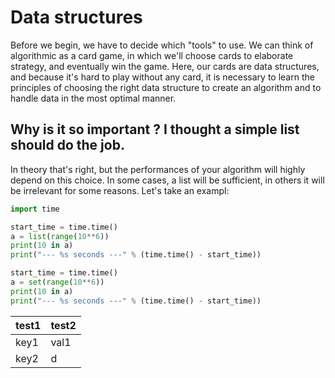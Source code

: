 # Data structures

Before we begin, we have to decide which "tools" to use. We can think of algorithmic as a card game, in which we'll choose cards to elaborate strategy, and eventually win the game.
Here, our cards are data structures, and because it's hard to play without any card, it is necessary to learn the principles of choosing the right data structure to create an algorithm and
to handle data in the most optimal manner.

## Why is it so important ? I thought a simple list should do the job.

In theory that's right, but the performances of your algorithm will highly depend on this choice. In some cases, a list will be sufficient, in others it will be irrelevant for some reasons. Let's take an exampl:

```python runnable
import time

start_time = time.time()
a = list(range(10**6))
print(10 in a)
print("--- %s seconds ---" % (time.time() - start_time))

start_time = time.time()
a = set(range(10**6))
print(10 in a)
print("--- %s seconds ---" % (time.time() - start_time))
```

| test1 | test2 |
|-------|-------|
| key1 | val1 |
| key2 | d |

